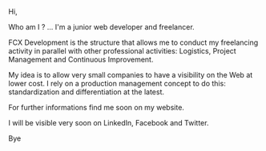 Hi,

Who am I ? ... I'm a junior web developer and freelancer.

FCX Development is the structure that allows me to conduct my freelancing activity in parallel with other professional activities: Logistics, Project Management and Continuous Improvement.

My idea is to allow very small companies to have a visibility on the Web at lower cost. I rely on a production management concept to do this: standardization and differentiation at the latest.

For further informations find me soon on my website.

I will be visible very soon on LinkedIn, Facebook and Twitter.

Bye
